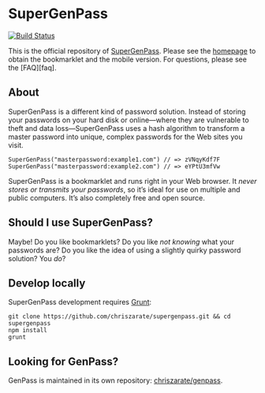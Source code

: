 # SuperGenPass

[![Build Status](https://travis-ci.org/chriszarate/supergenpass.svg?branch=master)](https://travis-ci.org/chriszarate/supergenpass)

This is the official repository of [SuperGenPass][sgp]. Please see the
[homepage][sgp] to obtain the bookmarklet and the mobile version. For
questions, please see the [FAQ][faq].

## About

SuperGenPass is a different kind of password solution. Instead of storing your
passwords on your hard disk or online—where they are vulnerable to theft and
data loss—SuperGenPass uses a hash algorithm to transform a master password
into unique, complex passwords for the Web sites you visit.

```
SuperGenPass("masterpassword:example1.com") // => zVNqyKdf7F
SuperGenPass("masterpassword:example2.com") // => eYPtU3mfVw
```

SuperGenPass is a bookmarklet and runs right in your Web browser. It *never
stores or transmits your passwords*, so it’s ideal for use on multiple and
public computers. It’s also completely free and open source.

## Should I use SuperGenPass?

Maybe! Do you like bookmarklets? Do you like *not knowing* what your passwords
are? Do you like the idea of using a slightly quirky password solution? You
*do*?

## Develop locally

SuperGenPass development requires [Grunt][grunt]:

```shell
git clone https://github.com/chriszarate/supergenpass.git && cd supergenpass
npm install
grunt
```

## Looking for GenPass?

GenPass is maintained in its own repository: [chriszarate/genpass][gp].


[sgp]: http://supergenpass.com
[wiki]: https://github.com/chriszarate/supergenpass/wiki/FAQ
[grunt]: http://gruntjs.com
[gp]: https://github.com/chriszarate/genpass
